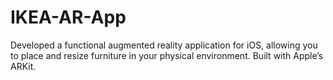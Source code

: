 # IKEA-AR-App
Developed a functional augmented reality application for iOS, allowing you to place and resize furniture in your physical environment. Built with Apple’s ARKit.
